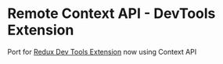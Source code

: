 # Remote Context API - DevTools Extension

Port for [Redux Dev Tools Extension](https://github.com/zalmoxisus/remote-redux-devtools) now using Context API
